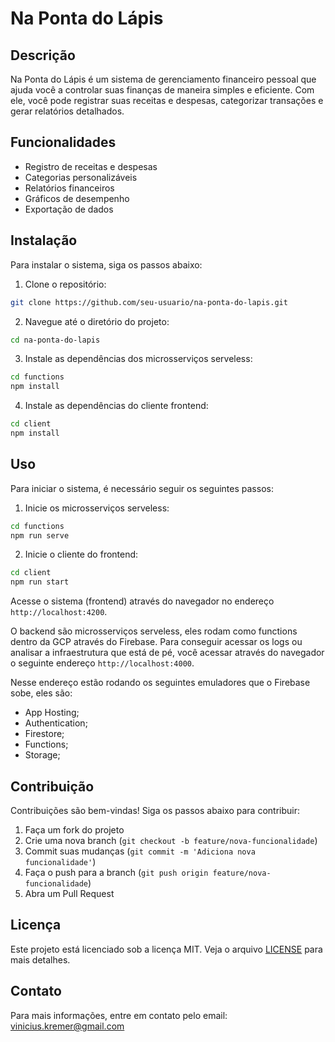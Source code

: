 # Na Ponta do Lápis

## Descrição

Na Ponta do Lápis é um sistema de gerenciamento financeiro pessoal que ajuda você a controlar suas finanças de maneira simples e eficiente. Com ele, você pode registrar suas receitas e despesas, categorizar transações e gerar relatórios detalhados.

## Funcionalidades

- Registro de receitas e despesas
- Categorias personalizáveis
- Relatórios financeiros
- Gráficos de desempenho
- Exportação de dados

## Instalação

Para instalar o sistema, siga os passos abaixo:

1. Clone o repositório:

```bash
git clone https://github.com/seu-usuario/na-ponta-do-lapis.git
```

2. Navegue até o diretório do projeto:

```bash
cd na-ponta-do-lapis
```

3. Instale as dependências dos microsserviços serveless:

```bash
cd functions
npm install
```

4. Instale as dependências do cliente frontend:

```bash
cd client
npm install
```

## Uso

Para iniciar o sistema, é necessário seguir os seguintes passos:

1. Inicie os microsserviços serveless:

```bash
cd functions
npm run serve
```

2. Inicie o cliente do frontend:

```bash
cd client
npm run start
```

Acesse o sistema (frontend) através do navegador no endereço `http://localhost:4200`.

O backend são microsserviços serveless, eles rodam como functions dentro da GCP através do Firebase. Para conseguir acessar os logs ou analisar a infraestrutura que está de pé, você acessar através do navegador o seguinte endereço `http://localhost:4000`.

Nesse endereço estão rodando os seguintes emuladores que o Firebase sobe, eles são:

- App Hosting;
- Authentication;
- Firestore;
- Functions;
- Storage;

## Contribuição

Contribuições são bem-vindas! Siga os passos abaixo para contribuir:

1. Faça um fork do projeto
2. Crie uma nova branch (`git checkout -b feature/nova-funcionalidade`)
3. Commit suas mudanças (`git commit -m 'Adiciona nova funcionalidade'`)
4. Faça o push para a branch (`git push origin feature/nova-funcionalidade`)
5. Abra um Pull Request

## Licença

Este projeto está licenciado sob a licença MIT. Veja o arquivo [LICENSE](LICENSE) para mais detalhes.

## Contato

Para mais informações, entre em contato pelo email: vinicius.kremer@gmail.com
